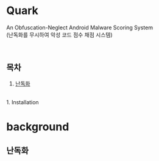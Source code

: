 # Quark

An Obfuscation-Neglect Android Malware Scoring System <br>
(난독화를 무시하여 악성 코드 점수 채점 시스템)

<br>

## 목차

<Background>
  
1. [난독화](##)

  <br>

<Theory>
1. Installation

<br>

# background

## 난독화
